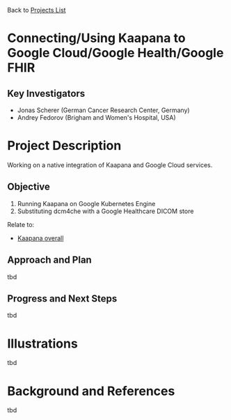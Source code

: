 Back to [Projects List](../../README.md#ProjectsList)

# Connecting/Using Kaapana to Google Cloud/Google Health/Google FHIR

## Key Investigators

- Jonas Scherer (German Cancer Research Center, Germany)
- Andrey Fedorov (Brigham and Women's Hospital, USA)

# Project Description

Working on a native integration of Kaapana and Google Cloud services.

## Objective

<!-- Describe here WHAT you would like to achieve (what you will have as end result). -->

1. Running Kaapana on Google Kubernetes Engine
2. Substituting dcm4che with a Google Healthcare DICOM store

Relate to:
- [Kaapana overall](https://github.com/NA-MIC/ProjectWeek/tree/master/PW38_2023_GranCanaria/Projects/Kaapana_overall)

## Approach and Plan

<!-- Describe here HOW you would like to achieve the objectives stated above. -->

tbd

## Progress and Next Steps

<!-- Update this section as you make progress, describing of what you have ACTUALLY DONE. If there are specific steps that you could not complete then you can describe them here, too. -->

tbd

# Illustrations

<!-- Add pictures and links to videos that demonstrate what has been accomplished.
![Description of picture](Example2.jpg)
![Some more images](Example2.jpg)
-->

tbd

# Background and References

tbd
<!-- If you developed any software, include link to the source code repository. If possible, also add links to sample data, and to any relevant publications. -->
